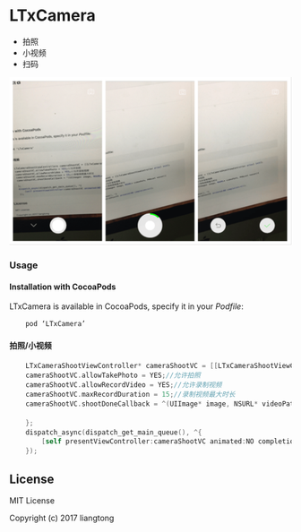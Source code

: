 # LTxCamera
 + 拍照
 + 小视频
 + 扫码

![](https://github.com/liangtongdev/LTxCamera/blob/master/screenshots/camera.png)


### Usage

####  Installation with CocoaPods

LTxCamera is available in CocoaPods, specify it in your *Podfile*:

```Objective-C
    pod ‘LTxCamera’
```


####  拍照/小视频


```Objective-C
    LTxCameraShootViewController* cameraShootVC = [[LTxCameraShootViewController alloc] init];
    cameraShootVC.allowTakePhoto = YES;//允许拍照
    cameraShootVC.allowRecordVideo = YES;//允许录制视频
    cameraShootVC.maxRecordDuration = 15;//录制视频最大时长
    cameraShootVC.shootDoneCallback = ^(UIImage* image, NSURL* videoPath, PHAsset *asset){
        
    };
    dispatch_async(dispatch_get_main_queue(), ^{
        [self presentViewController:cameraShootVC animated:NO completion:nil];
    });

```


## License

MIT License

Copyright (c) 2017 liangtong
